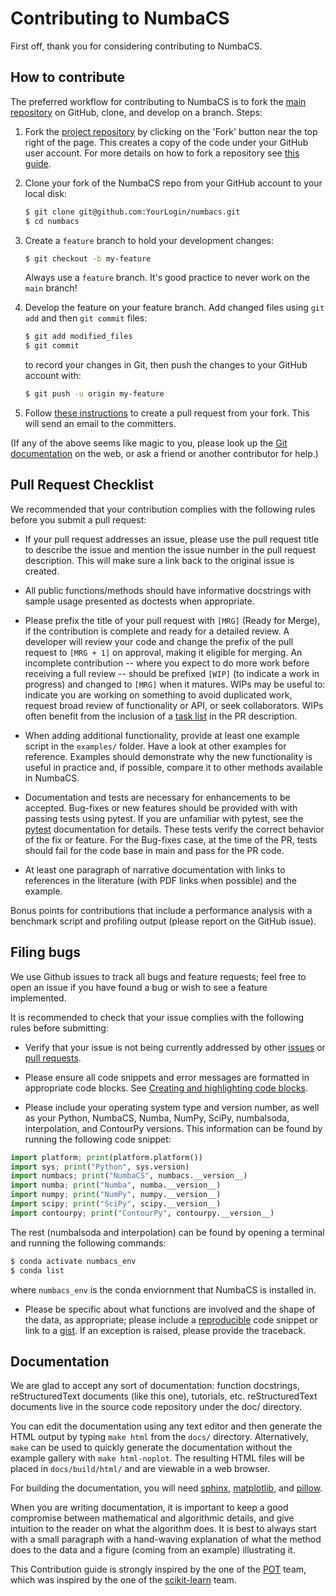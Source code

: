 Contributing to NumbaCS
=======================


First off, thank you for considering contributing to NumbaCS. 

How to contribute
-----------------

The preferred workflow for contributing to NumbaCS is to fork the
[main repository](https://github.com/alb3rtjarvis/NumbaCS) on
GitHub, clone, and develop on a branch. Steps:

1. Fork the [project repository](https://github.com/alb3rtjarvis/NumbaCS)
   by clicking on the 'Fork' button near the top right of the page. This creates
   a copy of the code under your GitHub user account. For more details on
   how to fork a repository see [this guide](https://help.github.com/articles/fork-a-repo/).

2. Clone your fork of the NumbaCS repo from your GitHub account to your local disk:

   ```bash
   $ git clone git@github.com:YourLogin/numbacs.git
   $ cd numbacs
   ```

3. Create a ``feature`` branch to hold your development changes:

   ```bash
   $ git checkout -b my-feature
   ```

   Always use a ``feature`` branch. It's good practice to never work on the ``main`` branch!

4. Develop the feature on your feature branch. Add changed files using ``git add`` and then ``git commit`` files:

   ```bash
   $ git add modified_files
   $ git commit
   ```

   to record your changes in Git, then push the changes to your GitHub account with:

   ```bash
   $ git push -u origin my-feature
   ```

5. Follow [these instructions](https://help.github.com/articles/creating-a-pull-request-from-a-fork)
to create a pull request from your fork. This will send an email to the committers.

(If any of the above seems like magic to you, please look up the
[Git documentation](https://git-scm.com/documentation) on the web, or ask a friend or another contributor for help.)

Pull Request Checklist
----------------------

We recommended that your contribution complies with the
following rules before you submit a pull request:

-  If your pull request addresses an issue, please use the pull request title
   to describe the issue and mention the issue number in the pull request description. This will make sure a link back to the original issue is
   created.

-  All public functions/methods should have informative docstrings with sample
   usage presented as doctests when appropriate.

-  Please prefix the title of your pull request with `[MRG]` (Ready for
   Merge), if the contribution is complete and ready for a detailed review.
   A developer will review your code and change the prefix of the pull
   request to `[MRG + 1]` on approval, making it eligible
   for merging. An incomplete contribution -- where you expect to do more work before
   receiving a full review -- should be prefixed `[WIP]` (to indicate a work
   in progress) and changed to `[MRG]` when it matures. WIPs may be useful
   to: indicate you are working on something to avoid duplicated work,
   request broad review of functionality or API, or seek collaborators.
   WIPs often benefit from the inclusion of a
   [task list](https://github.com/blog/1375-task-lists-in-gfm-issues-pulls-comments)
   in the PR description.

-  When adding additional functionality, provide at least one
   example script in the ``examples/`` folder. Have a look at other
   examples for reference. Examples should demonstrate why the new
   functionality is useful in practice and, if possible, compare it
   to other methods available in NumbaCS.

-  Documentation and tests are necessary for enhancements to be
   accepted. Bug-fixes or new features should be provided with 
   with passing tests using pytest. If you are unfamiliar with pytest,
   see the [pytest](https://docs.pytest.org/en/stable/) documentation for
   details. These tests verify the correct behavior of the fix or feature. 
   For the Bug-fixes case, at the time of the PR, tests should fail for
   the code base in main and pass for the PR code.

-  At least one paragraph of narrative documentation with links to
   references in the literature (with PDF links when possible) and
   the example.

Bonus points for contributions that include a performance analysis with
a benchmark script and profiling output (please report on the GitHub issue).

Filing bugs
-----------
We use Github issues to track all bugs and feature requests; feel free to
open an issue if you have found a bug or wish to see a feature implemented.

It is recommended to check that your issue complies with the
following rules before submitting:

-  Verify that your issue is not being currently addressed by other
   [issues](https://github.com/alb3rtjarvis/numbacs/issues)
   or [pull requests](https://github.com/alb3rtjarvis/numbacs/pulls).

-  Please ensure all code snippets and error messages are formatted in
   appropriate code blocks.
   See [Creating and highlighting code blocks](https://help.github.com/articles/creating-and-highlighting-code-blocks).

-  Please include your operating system type and version number, as well
   as your Python, NumbaCS, Numba, NumPy, SciPy, numbalsoda, interpolation, and
   ContourPy versions. This information
   can be found by running the following code snippet:

  ```python
  import platform; print(platform.platform())
  import sys; print("Python", sys.version)
  import numbacs; print("NumbaCS", numbacs.__version__)
  import numba; print("Numba", numba.__version__)
  import numpy; print("NumPy", numpy.__version__)
  import scipy; print("SciPy", scipy.__version__)
  import contourpy; print("ContourPy", contourpy.__version__)
  ```
  
  The rest (numbalsoda and interpolation) can be found by opening a terminal and
  running the following commands:
  
  ```bash
  $ conda activate numbacs_env
  $ conda list
  ```
  
  where ```numbacs_env``` is the conda enviornment that NumbaCS is installed in.

-  Please be specific about what functions are involved
   and the shape of the data, as appropriate; please include a
   [reproducible](http://stackoverflow.com/help/mcve) code snippet
   or link to a [gist](https://gist.github.com). If an exception is raised,
   please provide the traceback.

Documentation
-------------

We are glad to accept any sort of documentation: function docstrings,
reStructuredText documents (like this one), tutorials, etc.
reStructuredText documents live in the source code repository under the
doc/ directory.

You can edit the documentation using any text editor and then generate
the HTML output by typing ``make html`` from the ``docs/`` directory.
Alternatively, ``make`` can be used to quickly generate the
documentation without the example gallery with `make html-noplot`. The resulting HTML files will
be placed in `docs/build/html/` and are viewable in a web browser.

For building the documentation, you will need
[sphinx](http://sphinx.pocoo.org/),
[matplotlib](http://matplotlib.org/), and
[pillow](http://pillow.readthedocs.io/en/latest/).

When you are writing documentation, it is important to keep a good
compromise between mathematical and algorithmic details, and give
intuition to the reader on what the algorithm does. It is best to always
start with a small paragraph with a hand-waving explanation of what the
method does to the data and a figure (coming from an example)
illustrating it.


This Contribution guide is strongly inspired by the one of the 
[POT](https://github.com/PythonOT/POT) team, which was inspired by the one
of the [scikit-learn](https://github.com/scikit-learn/scikit-learn) team.
